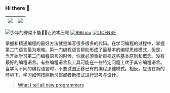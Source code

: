 ### Hi there 👋

| <img align="center" src="https://github-readme-stats.vercel.app/api?username=xiaohaoo&count_private=true&show_icons=true&icon_color=0366d6&text_color=24292e&bg_color=ffffff&hide_title=true&theme=buefy&hide_border=true" /> | <img align="center" src="https://github-readme-stats.vercel.app/api/top-langs/?username=xiaohaoo&theme=buefy&&repo=xiaohaoo.github.io&layout=compact&hide_border=true" /> |
|-------------------------------------------------------------------------------------------------------------------------------------------------------------------------------------------------------------------------------|---------------------------------------------------------------------------------------------------------------------------------------------------------------------------|

![少年的脊梁不能🙅‍♂️让资本压弯](https://visitor-badge.glitch.me/badge?page_id=xiaohaoo&right_color=green)
[![996.icu](https://img.shields.io/badge/link-996.icu-red.svg)](https://996.icu)
[![LICENSE](https://img.shields.io/badge/license-Anti%20996-blue.svg)](https://github.com/996icu/996.ICU/blob/master/LICENSE)

掌握和精通编程的最好方法就是编写很多很多的代码。在学习编程的过程中，掌握第二门语言最为艰难。第一门编程语言帮助形成了最基本的编程思维模式，但是，当开始学习第二门编程语言的时候，你就必须重新审视这些基本原则和概念。没有最好的编程语言。有些编程语言及工具可能在一些特定问题上优于其它编程语言。当学习不同的编程语言时，不要试图迁移已有的编程思维模式。相反，应该在新的环境下，学习如何按照新习惯或者新模式进行思考与设计。

> [What I tell all new programmers](https://josephg.com/blog/what-i-tell-all-new-programmers/)
